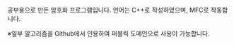 # 

공부용으로 만든 암호화 프로그램입니다. 언어는 C++로 작성하였으며, MFC로 작동합니다.

※일부 알고리즘을 Github에서 인용하여 퍼블릭 도메인으로 사용이 가능합니다.
